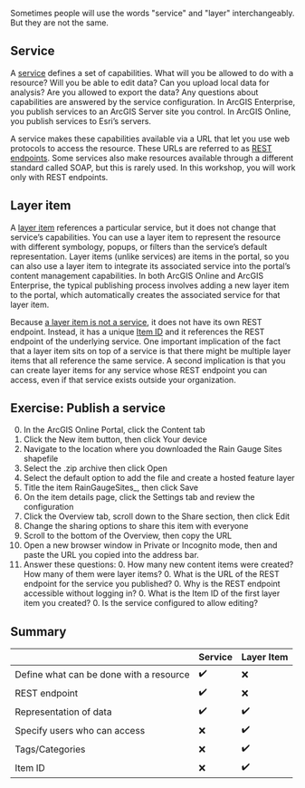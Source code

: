 Sometimes people will use the words "service" and "layer" interchangeably. But they are not the same.

## Service
A [service](https://enterprise.arcgis.com/en/server/latest/publish-services/windows/services-in-arcgis-enterprise.htm) defines a set of capabilities. What will you be allowed to do with a resource? Will you be able to edit data? Can you upload local data for analysis? Are you allowed to export the data? Any questions about capabilities are answered by the service configuration. In ArcGIS Enterprise, you publish services to an ArcGIS Server site you control. In ArcGIS Online, you publish services to Esri’s servers.

A service makes these capabilities available via a URL that let you use web protocols to access the resource. These URLs are referred to as [REST endpoints](https://developers.arcgis.com/rest/services-reference/enterprise/get-started-with-the-services-directory.htm). Some services also make resources available through a different standard called SOAP, but this is rarely used. In this workshop, you will work only with REST endpoints.

## Layer item
A [layer item](https://doc.arcgis.com/en/arcgis-online/manage-data/add-items.htm) references a particular service, but it does not change that service’s capabilities. You can use a layer item to represent the resource with different symbology, popups, or filters than the service’s default representation. Layer items (unlike services) are items in the portal, so you can also use a layer item to integrate its associated service into the portal’s content management capabilities. In both ArcGIS Online and ArcGIS Enterprise, the typical publishing process involves adding a new layer item to the portal, which automatically creates the associated service for that layer item. 

Because [a layer item is not a service](https://www.esri.com/arcgis-blog/products/arcgis-living-atlas/mapping/give-the-rest-a-rest/), it does not have its own REST endpoint. Instead, it has a unique [Item ID](https://developers.arcgis.com/documentation/glossary/item-id/) and it references the REST endpoint of the underlying service. One important implication of the fact that a layer item sits on top of a service is that there might be multiple layer items that all reference the same service. A second implication is that you can create layer items for any service whose REST endpoint you can access, even if that service exists outside your organization.

## Exercise: Publish a service

0. In the ArcGIS Online Portal, click the Content tab
0. Click the New item button, then click Your device
0. Navigate to the location where you downloaded the Rain Gauge Sites shapefile
0. Select the .zip archive then click Open
0. Select the default option to add the file and create a hosted feature layer
0. Title the item RainGaugeSites_<your initials>, then click Save
0. On the item details page, click the Settings tab and review the configuration
0. Click the Overview tab, scroll down to the Share section, then click Edit
0. Change the sharing options to share this item with everyone
0. Scroll to the bottom of the Overview, then copy the URL
0. Open a new browser window in Private or Incognito mode, then and paste the URL you copied into the address bar.
0. Answer these questions:
    0. How many new content items were created? How many of them were layer items?
    0. What is the URL of the REST endpoint for the service you published?
    0. Why is the REST endpoint accessible without logging in?
    0. What is the Item ID of the first layer item you created?
    0. Is the service configured to allow editing?

## Summary

|                                         |	Service	| Layer Item |
| --------------------------------------- | ------- | ---------- |
| Define what can be done with a resource |	✔️      | ❌        |
| REST endpoint                           |	✔️	    | ❌        |
| Representation of data                  |	✔️      | ✔️        |
| Specify users who can access            |	❌      | ✔️        |
| Tags/Categories                         |	❌      | ✔️        |
| Item ID                                 |	❌      | ✔️        |



